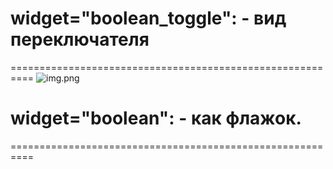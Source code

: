 
# widget="boolean_toggle":  - вид переключателя
 ==========================================================
    <field name="active" widget="boolean_toggle"/>
![img.png](img.png)
 


# widget="boolean":  - как флажок.
 ==========================================================
    <field name="active" widget="boolean"/>
